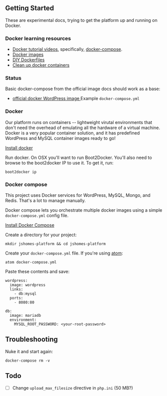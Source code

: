 ## Getting Started

These are experimental docs, trying to get the platform up and running on Docker.

### Docker learning resources

* [Docker tutorial videos](https://www.youtube.com/playlist?list=PLkA60AVN3hh_6cAz8TUGtkYbJSL2bdZ4h), specifically, [docker-compose](https://www.youtube.com/watch?v=gtoT0By8yh4&index=9&list=PLkA60AVN3hh_6cAz8TUGtkYbJSL2bdZ4h).
* [Docker images](http://blog.thoward37.me/articles/where-are-docker-images-stored/)
* [DIY Dockerfiles](http://blog.thoward37.me/articles/where-are-docker-images-stored/#diy-dockerfiles)
* [Clean up docker containers](http://odino.org/spring-cleaning-of-your-docker-containers/)


### Status

Basic docker-compose from the official image docs should work as a base:

* [official docker WordPress image ](https://registry.hub.docker.com/_/wordpress/) Example `docker-compose.yml`



### Docker

Our platform runs on containers -- lightweight virutal environments that don't need the overhead of emulating all the hardware of a virtual machine. Docker is a very popular container solution, and it has predefined WordPress and MySQL container images ready to go!

[Install docker](https://docs.docker.com/)

Run docker. On OSX you'll want to run Boot2Docker. You'll also need to browse to the boot2docker IP to use it. To get it, run:

```
boot2docker ip
```


### Docker compose

This project uses Docker services for WordPress, MySQL, Mongo, and Redis. That's a lot to manage manually.

Docker compose lets you orchestrate multiple docker images using a simple `docker-compose.yml` config file.

[Install Docker Compose](https://docs.docker.com/compose/install/)


Create a directory for your project:

```
mkdir jshomes-platform && cd jshomes-platform
```

Create your `docker-compose.yml` file. If you're using [atom](https://atom.io/):

```
atom docker-compose.yml
```

Paste these contents and save:

```
wordpress:
  image: wordpress
  links:
    - db:mysql
  ports:
    - 8080:80

db:
  image: mariadb
  environment:
    MYSQL_ROOT_PASSWORD: <your-root-password>
```


## Troubleshooting

Nuke it and start again:

```
docker-compose rm -v
```


## Todo

* [ ] Change `upload_max_filesize` directive in `php.ini` (50 MB?)
